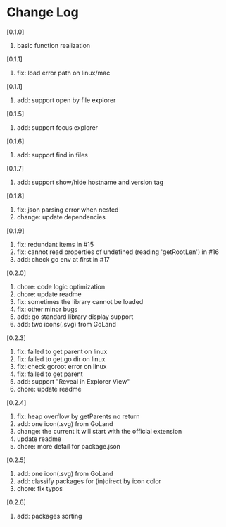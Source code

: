 # Change Log

[0.1.0]

1. basic function realization

[0.1.1]

1. fix: load error path on linux/mac

[0.1.1]

1. add: support open by file explorer

[0.1.5]

1. add: support focus explorer

[0.1.6]

1. add: support find in files

[0.1.7]

1. add: support show/hide hostname and version tag

[0.1.8]

1. fix: json parsing error when nested
2. change: update dependencies

[0.1.9]

1. fix: redundant items in #15
2. fix: cannot read properties of undefined (reading 'getRootLen') in #16
3. add: check go env at first in #17

[0.2.0]

1. chore: code logic optimization
2. chore: update readme
3. fix: sometimes the library cannot be loaded
4. fix: other minor bugs
5. add: go standard library display support
6. add: two icons(.svg) from GoLand

[0.2.3]

1. fix: failed to get parent on linux
2. fix: failed to get go dir on linux
3. fix: check goroot error on linux
4. fix: failed to get parent
5. add: support "Reveal in Explorer View"
6. chore: update readme

[0.2.4]

1. fix: heap overflow by getParents no return
2. add: one icon(.svg) from GoLand
3. change: the current it will start with the official extension
4. update readme
5. chore: more detail for package.json

[0.2.5]

1. add: one icon(.svg) from GoLand
2. add: classify packages for (in)direct by icon color
3. chore: fix typos

[0.2.6]

1. add: packages sorting
